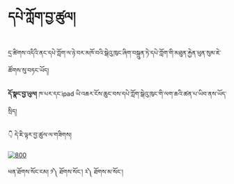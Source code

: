 #  དཔེ་ཀློག་བྱ་ཚུལ།

དྲ་ཚིགས་འདིའི་ནང་དཔེ་ཀློག་ལ་ཉེ་བར་མཁོ་བའི་སྒེའུ་ཁུང་ཞིག་བསྐྲུན་ཏེ་དཔེ་ཀློག་གི་མཐུན་རྐྱེན་ཕུན་སུམ་ཇེ་ཚོགས་སུ་བཏང་ཡོད།

**དོ་སྣང་བྱ་ཡུལ།** ཁ་པར་དང་ipad ཡི་འཆར་ངོས་ཆུང་བས་དཔེ་ཀློག་སྒེའུ་ཁུང་གི་ལག་ཆའི་ཚན་པ་ཡིབ་ནས་ཡོད་སྲིད།

👇 དེ་ཇི་ལྟར་བྱ་ཚུལ་ལ་གཟིགས།


[![800](https://user-images.githubusercontent.com/28945342/229015964-82a7fac8-0c62-4bc3-b0cc-77b3c51dffda.png)](https://youtu.be/zUrFRHV-uXg)


ཕན་ཐོགས་སོང་ངམ། ༡༽ ཐོགས་སོང་། ༢༽ ཐོགས་མ་སོང་།
